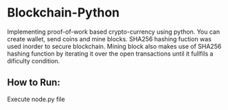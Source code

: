 # Blockchain-Python
Implementing proof-of-work based crypto-currency using python. You can create wallet, send coins and mine blocks. SHA256 hashing fuction was used inorder to secure blockchain. Mining block also makes use of SHA256 hashing function by iterating it over the open transactions until it fullfils a dificulty condition.
## How to Run:
Execute node.py file
